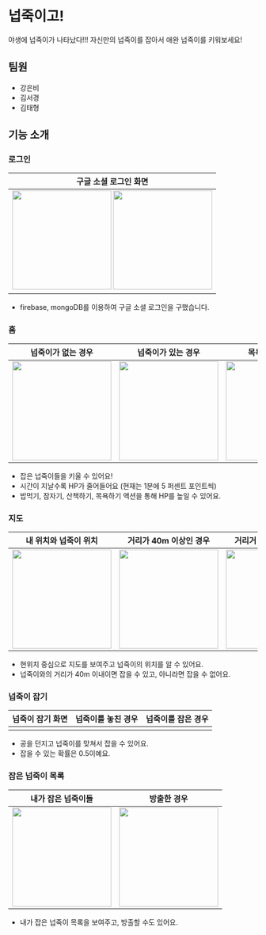 # 넙죽이고!

야생에 넙죽이가 나타났다!!! 자신만의 넙죽이를 잡아서 애완 넙죽이를 키워보세요!

## 팀원
- 강은비
- 김서경
- 김태형

## 기능 소개

### 로그인

| 구글 소셜 로그인 화면 |
|--|
|<img src="https://github.com/tylerkim1/NubjukiGO/assets/89760088/87f73a09-344c-476f-b1e8-95daf6765707" width="200" /> <img src="https://github.com/tylerkim1/NubjukiGO/assets/89760088/d73b5eea-b41e-4ab8-abbc-605c77547733" width="200" />|


- firebase, mongoDB를 이용하여 구글 소셜 로그인을 구했습니다.

### 홈

|넙죽이가 없는 경우| 넙죽이가 있는 경우 | 목욕 중인 넙죽이 | 목욕 후 넙죽이 | 4분 경과 후 |
|--|--|--|--|--|
|<img src="https://github.com/tylerkim1/NubjukiGO/assets/89760088/266880db-cc77-4001-bb93-fb4851d0b281" width="200" />| <img src="https://github.com/tylerkim1/NubjukiGO/assets/89760088/a9fe9b78-15a0-41b5-9713-ae681b9dc08f" width="200" />| <img src="https://github.com/tylerkim1/NubjukiGO/assets/89760088/080b3b90-8b4b-4145-8a20-f0c222303db7" width="200" /> | <img src="https://github.com/tylerkim1/NubjukiGO/assets/89760088/6fd6ea4e-a3a6-4b19-8388-1a4febab6184" width="200" /> | <img src="https://github.com/tylerkim1/NubjukiGO/assets/89760088/c202876f-3f1c-4629-8b38-ca519aac5a8b" width="200" /> |

- 잡은 넙죽이들을 키울 수 있어요!
- 시간이 지날수록 HP가 줄어들어요 (현재는 1분에 5 퍼센트 포인트씩)
- 밥먹기, 잠자기, 산책하기, 목욕하기 액션을 통해 HP를 높일 수 있어요.

### 지도

|내 위치와 넙죽이 위치| 거리가 40m 이상인 경우 | 거리거 40m 이내인 경우|
|--|--|--|
|<img src="https://github.com/tylerkim1/NubjukiGO/assets/89760088/2c367bcc-09bb-4a53-84fa-12f5aae9c458" width="200" />|<img src="https://github.com/tylerkim1/NubjukiGO/assets/89760088/937a5558-f8ba-4587-9d55-951920efe106" width="200" />| <img src="https://github.com/tylerkim1/NubjukiGO/assets/89760088/70544868-e0c7-4f88-ac15-57941547dbd7" width="200" />|

- 현위치 중심으로 지도를 보여주고 넙죽이의 위치를 알 수 있어요.
- 넙죽이와의 거리가 40m 이내이면 잡을 수 있고, 아니라면 잡을 수 없어요.

### 넙죽이 잡기

| 넙죽이 잡기 화면 |넙죽이를 놓친 경우|넙죽이를 잡은 경우|
|--|--|--|
| | | |

- 공을 던지고 넙죽이를 맞쳐서 잡을 수 있어요.
- 잡을 수 있는 확률은 0.5이예요.

### 잡은 넙죽이 목록

| 내가 잡은 넙죽이들 | 방출한 경우 |
|--|--|
|<img src="https://github.com/tylerkim1/NubjukiGO/assets/89760088/53391cc3-4652-446c-badf-4d61ad1ce165" width="200" />|<img src="https://github.com/tylerkim1/NubjukiGO/assets/89760088/4973c69b-418e-466e-8b65-afec8e855156" width="200" />|



- 내가 잡은 넙죽이 목록을 보여주고, 방출할 수도 있어요.

